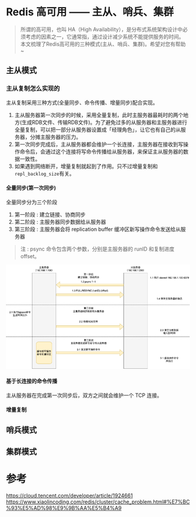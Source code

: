# Redis 高可用 —— 主从、哨兵、集群


> 所谓的高可用，也叫 HA（High Availability），是分布式系统架构设计中必须考虑的因素之一，它通常指，通过设计减少系统不能提供服务的时间。 </br>
> 本文梳理了Redis高可用的三种模式(主从、哨兵、集群)。希望对您有帮助 ~  </br>

<!--more-->

## 主从模式
### 主从复制怎么实现的
主从复制采用三种方式(全量同步、命令传播、增量同步)配合实现。</br>
1. 主从服务器第一次同步的时候，采用全量复制，此时主服务器最耗时的两个地方(生成RDB文件、传输RDB文件)。为了避免过多的从服务器和主服务器进行全量复制，可以把一部分从服务器设置成「经理角色」，让它也有自己的从服务器，分摊主服务器的压力。</br>
2. 第一次同步完成后，主从服务器都会维护一个长连接，主服务器在接收到写操作命令后，会通过这个连接将写命令传播给从服务器，来保证主从服务器的数据一致性。
3. 如果遇到网络断开，增量复制就起到了作用。只不过增量复制和`repl_backlog_size`有关。

#### 全量同步(第一次同步)
全量同步分为三个阶段
1. 第一阶段 : 建立链接、协商同步
2. 第二阶段 : 主服务器同步数据给从服务器
3. 第三阶段 : 主服务器会将 replication buffer 缓冲区新写操作命令发送给从服务器
> 注 : psync 命令包含两个参数，分别是主服务器的 runID 和复制进度 offset。

![Redis主从复制](Redis主从复制.png)

#### 基于长连接的命令传播
主从服务器在完成第一次同步后，双方之间就会维护一个 TCP 连接。

#### 增量复制

## 哨兵模式

## 集群模式

# 参考
https://cloud.tencent.com/developer/article/1924661</br>
https://www.xiaolincoding.com/redis/cluster/cache_problem.html#%E7%BC%93%E5%AD%98%E9%9B%AA%E5%B4%A9</br>

